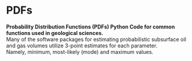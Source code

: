# PDFs
**Probability Distribution Functions (PDFs) Python Code for common functions used in geological sciences.** <br>
Many of the software packages for estimating probabilistic subsurface oil and gas volumes utilize 3-point estimates for each parameter. <br>
Namely, minimum, most-likely (mode) and maximum values.
